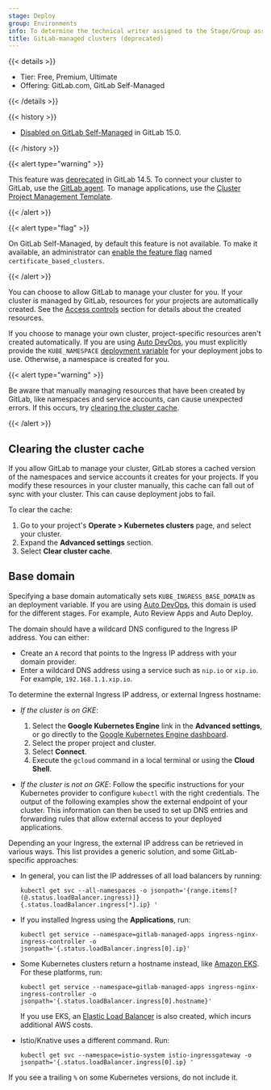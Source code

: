 ```yaml
---
stage: Deploy
group: Environments
info: To determine the technical writer assigned to the Stage/Group associated with this page, see https://handbook.gitlab.com/handbook/product/ux/technical-writing/#assignments
title: GitLab-managed clusters (deprecated)
---
```


{{< details >}}

- Tier: Free, Premium, Ultimate
- Offering: GitLab.com, GitLab Self-Managed

{{< /details >}}

{{< history >}}

- [Disabled on GitLab Self-Managed](https://gitlab.com/gitlab-org/gitlab/-/issues/353410) in GitLab 15.0.

{{< /history >}}

{{< alert type="warning" >}}

This feature was [deprecated](https://gitlab.com/groups/gitlab-org/configure/-/epics/8) in GitLab 14.5.
To connect your cluster to GitLab, use the [GitLab agent](../../clusters/agent/_index.md).
To manage applications, use the [Cluster Project Management Template](../../clusters/management_project_template.md).

{{< /alert >}}

{{< alert type="flag" >}}

On GitLab Self-Managed, by default this feature is not available. To make it available, an administrator can [enable the feature flag](../../../administration/feature_flags.md) named `certificate_based_clusters`.

{{< /alert >}}

You can choose to allow GitLab to manage your cluster for you. If your cluster
is managed by GitLab, resources for your projects are automatically created. See
the [Access controls](cluster_access.md) section for
details about the created resources.

If you choose to manage your own cluster, project-specific resources aren't created
automatically. If you are using [Auto DevOps](../../../topics/autodevops/_index.md), you must
explicitly provide the `KUBE_NAMESPACE` [deployment variable](deploy_to_cluster.md#deployment-variables)
for your deployment jobs to use. Otherwise, a namespace is created for you.

{{< alert type="warning" >}}

Be aware that manually managing resources that have been created by GitLab, like
namespaces and service accounts, can cause unexpected errors. If this occurs, try
[clearing the cluster cache](#clearing-the-cluster-cache).

{{< /alert >}}

## Clearing the cluster cache

If you allow GitLab to manage your cluster, GitLab stores a cached
version of the namespaces and service accounts it creates for your projects. If you
modify these resources in your cluster manually, this cache can fall out of sync with
your cluster. This can cause deployment jobs to fail.

To clear the cache:

1. Go to your project's **Operate > Kubernetes clusters** page, and select your cluster.
1. Expand the **Advanced settings** section.
1. Select **Clear cluster cache**.

## Base domain

Specifying a base domain automatically sets `KUBE_INGRESS_BASE_DOMAIN` as an deployment variable.
If you are using [Auto DevOps](../../../topics/autodevops/_index.md), this domain is used for the different
stages. For example, Auto Review Apps and Auto Deploy.

The domain should have a wildcard DNS configured to the Ingress IP address.
You can either:

- Create an `A` record that points to the Ingress IP address with your domain provider.
- Enter a wildcard DNS address using a service such as `nip.io` or `xip.io`. For example, `192.168.1.1.xip.io`.

To determine the external Ingress IP address, or external Ingress hostname:

- *If the cluster is on GKE*:
  1. Select the **Google Kubernetes Engine** link in the **Advanced settings**,
     or go directly to the [Google Kubernetes Engine dashboard](https://console.cloud.google.com/kubernetes/).
  1. Select the proper project and cluster.
  1. Select **Connect**.
  1. Execute the `gcloud` command in a local terminal or using the **Cloud Shell**.

- *If the cluster is not on GKE*: Follow the specific instructions for your
  Kubernetes provider to configure `kubectl` with the right credentials.
  The output of the following examples show the external endpoint of your
  cluster. This information can then be used to set up DNS entries and forwarding
  rules that allow external access to your deployed applications.

Depending an your Ingress, the external IP address can be retrieved in various ways.
This list provides a generic solution, and some GitLab-specific approaches:

- In general, you can list the IP addresses of all load balancers by running:

  ```shell
  kubectl get svc --all-namespaces -o jsonpath='{range.items[?(@.status.loadBalancer.ingress)]}{.status.loadBalancer.ingress[*].ip} '
  ```

- If you installed Ingress using the **Applications**, run:

  ```shell
  kubectl get service --namespace=gitlab-managed-apps ingress-nginx-ingress-controller -o jsonpath='{.status.loadBalancer.ingress[0].ip}'
  ```

- Some Kubernetes clusters return a hostname instead, like
  [Amazon EKS](https://aws.amazon.com/eks/). For these platforms, run:

  ```shell
  kubectl get service --namespace=gitlab-managed-apps ingress-nginx-ingress-controller -o jsonpath='{.status.loadBalancer.ingress[0].hostname}'
  ```

  If you use EKS, an [Elastic Load Balancer](https://docs.aws.amazon.com/elasticloadbalancing/)
  is also created, which incurs additional AWS costs.

- Istio/Knative uses a different command. Run:

  ```shell
  kubectl get svc --namespace=istio-system istio-ingressgateway -o jsonpath='{.status.loadBalancer.ingress[0].ip} '
  ```

If you see a trailing `%` on some Kubernetes versions, do not include it.
